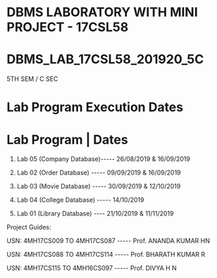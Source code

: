 # DBMS LABORATORY WITH MINI PROJECT - 17CSL58
# DBMS_LAB_17CSL58_201920_5C
5TH SEM / C SEC

# Lab Program Execution Dates
# Lab Program | Dates

1) Lab 05 (Company Database)----- 26/08/2019 & 16/09/2019

2) Lab 02 (Order Database) ----- 09/09/2019 & 16/09/2019

3) Lab 03 (Movie Database) ----- 30/09/2019 & 12/10/2019

4) Lab 04 (College Database) ----- 14/10/2019

5) Lab 01 (Library Database) ---- 21/10/2019 & 11/11/2019


Project Guides:

USN: 4MH17CS009 TO 4MH17CS087 ----- Prof. ANANDA KUMAR HN

USN: 4MH17CS088 TO 4MH17CS114 ----- Prof. BHARATH KUMAR R

USN: 4MH17CS115 TO 4MH16CS097 ----- Prof. DIVYA H N
